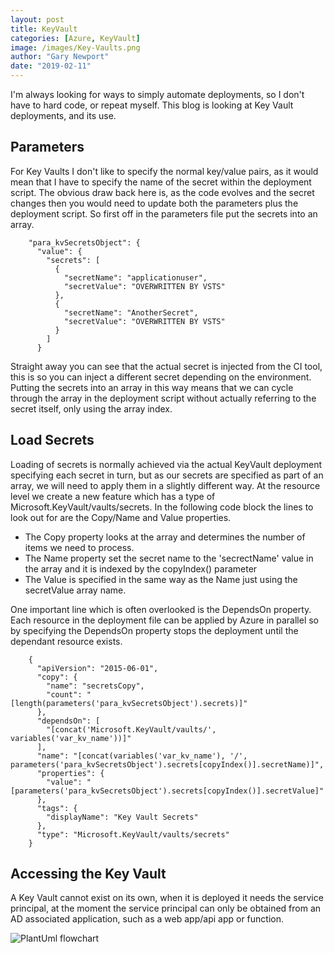 ```yaml
---
layout: post
title: KeyVault
categories: [Azure, KeyVault]
image: /images/Key-Vaults.png
author: "Gary Newport"
date: "2019-02-11"
---
```


I'm always looking for ways to simply automate deployments, so I don't have to hard code, or repeat myself.
This blog is looking at Key Vault deployments, and its use.

## Parameters

For Key Vaults I don't like to specify the normal key/value pairs, as it would mean that I have to specify the name of the secret within the deployment script.
The obvious draw back here is, as the code evolves and the secret changes then you would need to update both the parameters plus the deployment script.
So first off in the parameters file put the secrets into an array.

```
    "para_kvSecretsObject": {
      "value": {
        "secrets": [
          {
            "secretName": "applicationuser",
            "secretValue": "OVERWRITTEN BY VSTS"
          },
          {
            "secretName": "AnotherSecret",
            "secretValue": "OVERWRITTEN BY VSTS"
          }
        ]
      }
```

Straight away you can see that the actual secret is injected from the CI tool, this is so you can inject a different secret depending on the environment.
Putting the secrets into an array in this way means that we can cycle through the array in the deployment script without actually referring to the secret itself, only using the array index.

## Load Secrets

Loading of secrets is normally achieved via the actual KeyVault deployment specifying each secret in turn, but as our secrets are specified as part of an array, we will need to apply them in a slightly different way.
At the resource level we create a new feature which has a type of Microsoft.KeyVault/vaults/secrets. In the following code block the lines to look out for are the Copy/Name and Value properties.
* The Copy property looks at the array and determines the number of items we need to process.
* The Name property set the secret name to the 'secrectName' value in the array and it is indexed by the copyIndex() parameter
* The Value is specified in the same way as the Name just using the secretValue array name. 

One important line which is often overlooked is the DependsOn property. Each resource in the deployment file can be applied by Azure in parallel so by specifying the DependsOn property stops the deployment until the dependant resource exists. 

```
    {
      "apiVersion": "2015-06-01",
      "copy": {
        "name": "secretsCopy",
        "count": "[length(parameters('para_kvSecretsObject').secrets)]"
      },
      "dependsOn": [
        "[concat('Microsoft.KeyVault/vaults/', variables('var_kv_name'))]"
      ],
      "name": "[concat(variables('var_kv_name'), '/', parameters('para_kvSecretsObject').secrets[copyIndex()].secretName)]",
      "properties": {
        "value": "[parameters('para_kvSecretsObject').secrets[copyIndex()].secretValue]"
      },
      "tags": {
        "displayName": "Key Vault Secrets"
      },
      "type": "Microsoft.KeyVault/vaults/secrets"
    }
```

## Accessing the Key Vault

A Key Vault cannot exist on its own, when it is deployed it needs the service principal, at the moment the service principal can only be obtained from an AD associated application, such as a web app/api app or function.

![PlantUml flowchart](http://www.plantuml.com/plantuml/proxy?cache=no&src=https://raw.github.com/newportg/newportg.github.io/master/assets/KeyVault/keyvault.puml)
